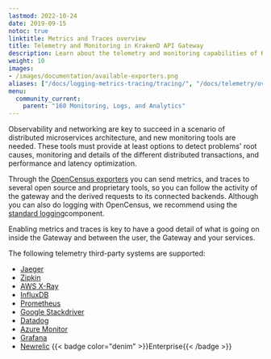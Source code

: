 ```yaml
---
lastmod: 2022-10-24
date: 2019-09-15
notoc: true
linktitle: Metrics and Traces overview
title: Telemetry and Monitoring in KrakenD API Gateway
description: Learn about the telemetry and monitoring capabilities of KrakenD API Gateway, enabling real-time visibility and analysis of API performance
weight: 10
images:
- /images/documentation/available-exporters.png
aliases: ["/docs/logging-metrics-tracing/tracing/", "/docs/telemetry/overview/"]
menu:
  community_current:
    parent: "160 Monitoring, Logs, and Analytics"
---
```

Observability and networking are key to succeed in a scenario of distributed microservices architecture, and new monitoring tools are needed. These tools must provide at least options to detect problems' root causes, monitoring and details of the different distributed transactions, and performance and latency optimization.

Through the [OpenCensus exporters](/docs/telemetry/opencensus/) you can send metrics, and traces to several open source and proprietary tools, so you can follow the activity of the gateway and the derived requests to its connected backends. Although you can also do logging with OpenCensus, we recommend using the [standard logging](/docs/logging/)component.

Enabling metrics and traces is key to have a good detail of what is going on inside the Gateway and between the user, the Gateway and your services.

The following telemetry third-party systems are supported:

- [Jaeger](/docs/telemetry/jaeger/)
- [Zipkin](/docs/telemetry/zipkin/)
- [AWS X-Ray](/docs/telemetry/xray/)
- [InfluxDB](/docs/telemetry/influxdb/)
- [Prometheus](/docs/telemetry/prometheus/)
- [Google Stackdriver](/docs/telemetry/stackdriver/)
- [Datadog](/docs/telemetry/datadog/)
- [Azure Monitor](/docs/telemetry/azure/)
- [Grafana](/docs/telemetry/grafana/)
- [Newrelic](/docs/enterprise/telemetry/newrelic/) {{< badge color="denim" >}}Enterprise{{< /badge >}}
